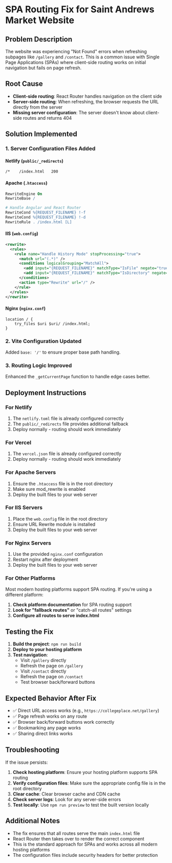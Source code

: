 # SPA Routing Fix for Saint Andrews Market Website

## Problem Description
The website was experiencing "Not Found" errors when refreshing subpages like `/gallery` and `/contact`. This is a common issue with Single Page Applications (SPAs) where client-side routing works on initial navigation but fails on page refresh.

## Root Cause
- **Client-side routing**: React Router handles navigation on the client side
- **Server-side routing**: When refreshing, the browser requests the URL directly from the server
- **Missing server configuration**: The server doesn't know about client-side routes and returns 404

## Solution Implemented

### 1. Server Configuration Files Added

#### Netlify (`public/_redirects`)
```
/*    /index.html   200
```

#### Apache (`.htaccess`)
```apache
RewriteEngine On
RewriteBase /

# Handle Angular and React Router
RewriteCond %{REQUEST_FILENAME} !-f
RewriteCond %{REQUEST_FILENAME} !-d
RewriteRule . /index.html [L]
```

#### IIS (`web.config`)
```xml
<rewrite>
  <rules>
    <rule name="Handle History Mode" stopProcessing="true">
      <match url="(.*)" />
      <conditions logicalGrouping="MatchAll">
        <add input="{REQUEST_FILENAME}" matchType="IsFile" negate="true" />
        <add input="{REQUEST_FILENAME}" matchType="IsDirectory" negate="true" />
      </conditions>
      <action type="Rewrite" url="/" />
    </rule>
  </rules>
</rewrite>
```

#### Nginx (`nginx.conf`)
```nginx
location / {
    try_files $uri $uri/ /index.html;
}
```

### 2. Vite Configuration Updated
Added `base: '/'` to ensure proper base path handling.

### 3. Routing Logic Improved
Enhanced the `_getCurrentPage` function to handle edge cases better.

## Deployment Instructions

### For Netlify
1. The `netlify.toml` file is already configured correctly
2. The `public/_redirects` file provides additional fallback
3. Deploy normally - routing should work immediately

### For Vercel
1. The `vercel.json` file is already configured correctly
2. Deploy normally - routing should work immediately

### For Apache Servers
1. Ensure the `.htaccess` file is in the root directory
2. Make sure mod_rewrite is enabled
3. Deploy the built files to your web server

### For IIS Servers
1. Place the `web.config` file in the root directory
2. Ensure URL Rewrite module is installed
3. Deploy the built files to your web server

### For Nginx Servers
1. Use the provided `nginx.conf` configuration
2. Restart nginx after deployment
3. Deploy the built files to your web server

### For Other Platforms
Most modern hosting platforms support SPA routing. If you're using a different platform:

1. **Check platform documentation** for SPA routing support
2. **Look for "fallback routes"** or "catch-all routes" settings
3. **Configure all routes to serve index.html**

## Testing the Fix

1. **Build the project**: `npm run build`
2. **Deploy to your hosting platform**
3. **Test navigation**:
   - Visit `/gallery` directly
   - Refresh the page on `/gallery`
   - Visit `/contact` directly
   - Refresh the page on `/contact`
   - Test browser back/forward buttons

## Expected Behavior After Fix

- ✅ Direct URL access works (e.g., `https://collegeplace.net/gallery`)
- ✅ Page refresh works on any route
- ✅ Browser back/forward buttons work correctly
- ✅ Bookmarking any page works
- ✅ Sharing direct links works

## Troubleshooting

If the issue persists:

1. **Check hosting platform**: Ensure your hosting platform supports SPA routing
2. **Verify configuration files**: Make sure the appropriate config file is in the root directory
3. **Clear cache**: Clear browser cache and CDN cache
4. **Check server logs**: Look for any server-side errors
5. **Test locally**: Use `npm run preview` to test the built version locally

## Additional Notes

- The fix ensures that all routes serve the main `index.html` file
- React Router then takes over to render the correct component
- This is the standard approach for SPAs and works across all modern hosting platforms
- The configuration files include security headers for better protection 
